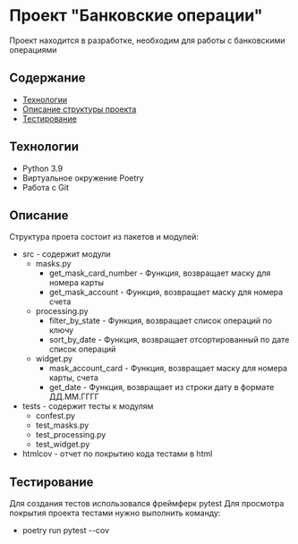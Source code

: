 # Проект "Банковские операции"
Проект находится в разработке, необходим для работы с банковскими операциями

## Содержание
- [Технологии](#технологии)
- [Описание структуры проекта](#описание)
- [Тестирование](#тестирование)

## Технологии
- Python 3.9
- Виртуальное окружение Poetry
- Работа с Git


## Описание
Структура проета состоит из пакетов и модулей:
- src - содержит модули
    - masks.py
        - get_mask_card_number - Функция, возвращает маску для номера карты
        - get_mask_account     - Функция, возвращает маску для номера счета         
    - processing.py
        - filter_by_state      - Функция, возвращает список операций по ключу       
        - sort_by_date         - Функция, возвращает отсортированный по дате список операций             
    - widget.py
        - mask_account_card    - Функция, возвращает маску для номера карты, счета      
        - get_date             - Функция, возвращает из строки дату в формате ДД.ММ.ГГГГ          
- tests - содержит тесты к модулям
    - confest.py              
    - test_masks.py            
    - test_processing.py
    - test_widget.py
- htmlcov - отчет по покрытию кода тестами в html


## Тестирование
Для создания тестов использовался фреймферк pytest
Для просмотра покрытия проекта тестами нужно выполнить команду:
 - poetry run pytest --cov